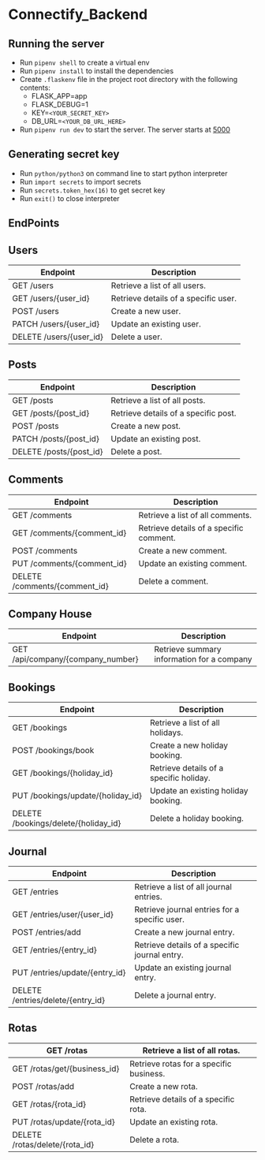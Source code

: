 # Connectify_Backend
## Running the server
- Run `pipenv shell` to create a virtual env
- Run `pipenv install` to install the dependencies
- Create `.flaskenv` file in the project root directory with the following contents:
    - FLASK_APP=app
    - FLASK_DEBUG=1
    - KEY=`<YOUR_SECRET_KEY>`
    - DB_URL=`<YOUR_DB_URL_HERE>`
- Run `pipenv run dev` to  start the server. The server starts at [5000](http://127.0.0.1:5000)

## Generating secret key
- Run `python/python3` on command line to start python interpreter
- Run `import secrets` to import secrets
- Run `secrets.token_hex(16)` to get secret key
- Run `exit()` to close interpreter

## EndPoints 

## Users 

| Endpoint                      | Description                                          |
|-------------------------------|------------------------------------------------------|               
| GET /users                    | Retrieve a list of all users.                        |
| GET /users/{user_id}          | Retrieve details of a specific user.                 |
| POST /users                   | Create a new user.                                   |
| PATCH /users/{user_id}        | Update an existing user.                             |
| DELETE /users/{user_id}       | Delete a user.                                       |

## Posts

| Endpoint                      | Description                                          |
|-------------------------------|------------------------------------------------------|    
| GET /posts                    | Retrieve a list of all posts.                        |
| GET /posts/{post_id}          | Retrieve details of a specific post.                 |
| POST /posts                   | Create a new post.                                   |
| PATCH /posts/{post_id}        | Update an existing post.                             |
| DELETE /posts/{post_id}       | Delete a post.                                       |

## Comments

| Endpoint                      | Description                                          |
|-------------------------------|------------------------------------------------------|    
| GET /comments                 | Retrieve a list of all comments.                     |
| GET /comments/{comment_id}    | Retrieve details of a specific comment.              |
| POST /comments                | Create a new comment.                                |
| PUT /comments/{comment_id}    | Update an existing comment.                          |
| DELETE /comments/{comment_id} | Delete a comment.                                    |

## Company House

| Endpoint                      | Description                                          |
|-------------------------------|------------------------------------------------------|    
| GET /api/company/{company_number} | Retrieve summary information for a company       |

## Bookings 

| Endpoint                      | Description                                          |
|-------------------------------|------------------------------------------------------|    
| GET /bookings                 | Retrieve a list of all holidays.                     |
| POST /bookings/book           | Create a new holiday booking.                        |
| GET /bookings/{holiday_id}    | Retrieve details of a specific holiday.              |
| PUT /bookings/update/{holiday_id} | Update an existing holiday booking.              |
| DELETE /bookings/delete/{holiday_id} | Delete a holiday booking.                     |

## Journal 

| Endpoint                      | Description                                          |
|-------------------------------|------------------------------------------------------|    
| GET /entries                        | Retrieve a list of all journal entries.        |
| GET /entries/user/{user_id}         | Retrieve journal entries for a specific user.  |
| POST /entries/add                   | Create a new journal entry.                    |
| GET /entries/{entry_id}             | Retrieve details of a specific journal entry.  |
| PUT /entries/update/{entry_id}      | Update an existing journal entry.              |
| DELETE /entries/delete/{entry_id}   | Delete a journal entry.                        |

## Rotas 

| GET /rotas                           | Retrieve a list of all rotas.                 |
|-------------------------------|------------------------------------------------------|    
| GET /rotas/get/{business_id}         | Retrieve rotas for a specific business.       |
| POST /rotas/add                       | Create a new rota.                           |
| GET /rotas/{rota_id}                 | Retrieve details of a specific rota.          |
| PUT /rotas/update/{rota_id}          | Update an existing rota.                      |
| DELETE /rotas/delete/{rota_id}       | Delete a rota.                                | 
